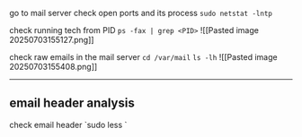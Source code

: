 go to mail server
check open ports and its process
`sudo netstat -lntp`

check running tech from PID
`ps -fax | grep <PID>`
![[Pasted image 20250703155127.png]]

check raw emails in the mail server
`cd /var/mail`
`ls -lh`
![[Pasted image 20250703155408.png]]

------------
<h2>email header analysis</h2>
check email header
`sudo less <filename>` 
